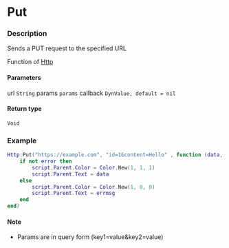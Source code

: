 # Put
### Description
Sends a PUT request to the specified URL

Function of [Http](../../)

#### Parameters
url `String`
params `params`
callback `DynValue, default = nil`

#### Return type
`Void`

### Example
```lua
Http:Put("https://example.com", "id=1&content=Hello" , function (data, error, errmsg)
    if not error then
        script.Parent.Color = Color.New(1, 1, 1)
        script.Parent.Text = data
    else
        script.Parent.Color = Color.New(1, 0, 0)
        script.Parent.Text = errmsg
    end
end)
```

#### Note
- Params are in query form (key1=value&key2=value)